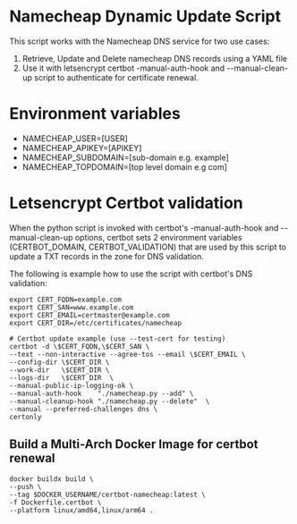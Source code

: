 # Namecheap Dynamic Update Script
This script works with the Namecheap DNS service for two use cases:
1. Retrieve, Update and Delete namecheap DNS records using a YAML file
2. Use it with letsencrypt certbot -manual-auth-hook and --manual-clean-up script to authenticate for certificate renewal.

# Environment variables
- NAMECHEAP_USER=[USER]
- NAMECHEAP_APIKEY=[APIKEY]
- NAMECHEAP_SUBDOMAIN=[sub-domain e.g. example]
- NAMECHEAP_TOPDOMAIN=[top level domain e.g com]

# Letsencrypt Certbot validation
When the python script is invoked with certbot's -manual-auth-hook and --manual-clean-up options, certbot sets 2 environment variables (CERTBOT_DOMAIN, CERTBOT_VALIDATION) that are used by this script to update a TXT records in the zone for DNS validation.

The following is example how to use the script with certbot's DNS validation:
```
export CERT_FQDN=example.com
export CERT_SAN=www.example.com
export CERT_EMAIL=certmaster@example.com
export CERT_DIR=/etc/certificates/namecheap

# Certbot update example (use --test-cert for testing)
certbot -d \$CERT_FQDN,\$CERT_SAN \
--text --non-interactive --agree-tos --email \$CERT_EMAIL \
--config-dir \$CERT_DIR \
--work-dir   \$CERT_DIR \
--logs-dir   \$CERT_DIR  \
--manual-public-ip-logging-ok \
--manual-auth-hook    "./namecheap.py --add" \
--manual-cleanup-hook "./namecheap.py --delete"  \
--manual --preferred-challenges dns \
certonly
```

## Build a Multi-Arch Docker Image for certbot renewal
```
docker buildx build \
--push \
--tag $DOCKER_USERNAME/certbot-namecheap:latest \
-f Dockerfile.certbot \
--platform linux/amd64,linux/arm64 . 
```